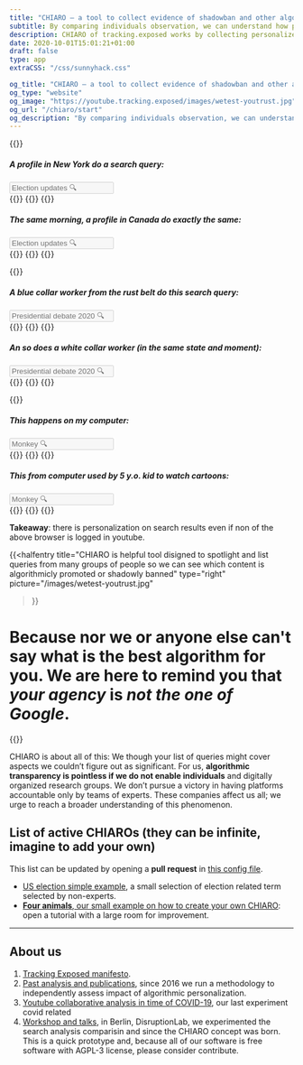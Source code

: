 ```yaml
---
title: "CHIARO ― a tool to collect evidence of shadowban and other algorithmic abuses"
subtitle: By comparing individuals observation, we can understand how personalized and partial our perception is forced to be.
description: CHIARO of tracking.exposed works by collecting personalized search results from YouTube; check out the campaigns
date: 2020-10-01T15:01:21+01:00
draft: false
type: app
extraCSS: "/css/sunnyhack.css"

og_title: "CHIARO ― a tool to collect evidence of shadowban and other algorithmic abuses"
og_type: "website"
og_image: "https://youtube.tracking.exposed/images/wetest-youtrust.jpg"
og_url: "/chiaro/start"
og_description: "By comparing individuals observation, we can understand how personalized and partial our perception is forced to be."
---
```


{{<colorblock text="YouTube search answers is NEVER the same between users!">}}

<div class="row">
    <div class="col-6" id="leftQuery">
        <div class="search_example">
            <h5>A profile in New York do a search query:</h5>
            <input class="search_fake_input" type="text" placeholder="Election updates 🔍 " disabled>
        </div>
        {{<ytbox thumbnail="https://i.ytimg.com/vi/Q5ckTlBGXyM/hq720.jpg" description="UX in [EN], picked when: 5 hours old, views 1220, position 1" duration="7:56:04" title="Super Tuesday: California, Texas Election Results | (Live Stream Recording)" producer="NBC News Streamed" href="https://www.youtube.com/watch?v=Q5ckTlBGXyM" >}}
        {{<ytbox thumbnail="https://i.ytimg.com/vi/2pNNmyO_yPo/hq720.jpg" description="UX in [EN], picked when: an hour old, views 2730, position 2" duration="3:15" title="Election results are in for the 2020 Texas primary runoffs" producer="WFAA" href="https://www.youtube.com/watch?v=2pNNmyO_yPo" >}}
        {{<ytbox thumbnail="https://i.ytimg.com/vi/VUFJOZV69wo/hq720.jpg" description="UX in [EN], picked when: an hour old, views 9305, position 3" duration="1:52" title="Michigan Primary Election: Race results" producer="WXYZ-TV Detroit | Channel" href="https://www.youtube.com/watch?v=VUFJOZV69wo" >}}
    </div>
    <div class="col-6" id="rightQuery">
        <div class="search_example">
            <h5>The same morning, a profile in Canada do exactly the same:</h5>
            <input class="search_fake_input" type="text" placeholder="Election updates 🔍 " disabled>
        </div>
        {{<ytbox thumbnail="https://i.ytimg.com/vi/zZh1P1UUwH4/hq720.jpg" description="UX in [EN], picked when: a few seconds old, views 2493, position 1" duration="3:50" title="Kyrgyzstan annuls parliamentary election results after protests | DW News" producer="DW News" href="https://www.youtube.com/watch?v=zZh1P1UUwH4" >}}
        {{<ytbox thumbnail="https://i.ytimg.com/vi/mKOIKX5HS3E/hq720.jpg" description="UX in [EN], picked when: a few seconds old, views 568, position 2" duration="5:23" title="Kyrgyzstan annuls parliamentary election results after overnight protests" producer="Al Jazeera English" href="https://www.youtube.com/watch?v=mKOIKX5HS3E" >}}
        {{<ytbox thumbnail="https://i.ytimg.com/vi/mIVvGN7N0j4/hq720.jpg" description="UX in [EN], picked when: a minute old, views 84309, position 3" duration="1:14" title="Kyrgyzstan: Clashes erupt during Bishkek protest over election results" producer="Ruptly" href="https://www.youtube.com/watch?v=mIVvGN7N0j4" >}}
    </div>
</div>

{{<colorblock
    text="YouTube claims this happen because of regional specialization"
    cranky="but with CHIARO you can do independent analysis and spot two other phenomenas:">}}

<div class="row">
    <div class="col-6" id="leftQuery">
        <div class="search_example">
            <h5>A <i>blue collar</i> worker from the rust belt do this search query:</h5>
            <input class="search_fake_input" type="text" placeholder="Presidential debate 2020 🔍 " disabled>
        </div>
        {{<ytbox thumbnail="https://i.ytimg.com/vi/Irsk6Qhd7Pk/hq720.jpg" description="UX in [EN], picked when: 2 minutes old, views 129139, position 1" duration="4:12" title="Trump, Biden face off in debate filled with interruptions, insults and chaos" producer="CBS This Morning" href="https://www.youtube.com/watch?v=Irsk6Qhd7Pk" >}}
        {{<ytbox thumbnail="https://i.ytimg.com/vi/Ft62ShND99Q/hq720.jpg" description="UX in [EN], picked when: 3 hours old, views 50972, position 2" duration="2:20" title="Trump mocks Biden for wearing a face mask" producer="CBS Evening News" href="https://www.youtube.com/watch?v=Ft62ShND99Q" >}}
        {{<ytbox thumbnail="https://i.ytimg.com/vi/LA6nM_hQ4EU/hq720.jpg" description="UX in [EN], picked when: 3 minutes old, views 75896, position 3" duration="3:19" title="Trump, former Vice President Biden to face off for the first time in Tuesday debate" producer="CBS This Morning" href="https://www.youtube.com/watch?v=LA6nM_hQ4EU" >}}
    </div>
    <div class="col-6" id="rightQuery">
        <div class="search_example">
            <h5>An so does a <i>white collar</i> worker (in the same state and moment):</h5>
            <input class="search_fake_input" type="text" placeholder="Presidential debate 2020 🔍 " disabled>
        </div>
        {{<ytbox thumbnail="https://i.ytimg.com/vi/uyBuDcS23z8/hq720.jpg" description="UX in [EN], picked when: 4 hours old, views 237699, position 1" duration="7:09" title="Joe Biden: President Trump ‘Does Not Want To Face Me Because I Will Beat Him’ | TODAY" producer="TODAY" href="https://www.youtube.com/watch?v=uyBuDcS23z8" >}}
        {{<ytbox thumbnail="https://i.ytimg.com/vi/FiO4ZXgno0M/hq720.jpg" description="UX in [EN], picked when: 3 minutes old, views 446554, position 2" duration="7:13" title="Trump and Biden face off on protests and Black Lives Matter" producer="ABC News" href="https://www.youtube.com/watch?v=FiO4ZXgno0M" >}}
        {{<ytbox thumbnail="https://i.ytimg.com/vi/Irsk6Qhd7Pk/hq720.jpg" description="UX in [EN], picked when: 2 minutes old, views 129139, position 3" duration="4:12" title="Trump, Biden face off in debate filled with interruptions, insults and chaos" producer="CBS This Morning" href="https://www.youtube.com/watch?v=Irsk6Qhd7Pk" >}}
    </div>
</div>

{{<colorblock
    text="Profiling enable advanced form of content filtering, and distinguish from censorship it's complex" 
    cranky="especially if it is an acceptable justification the ''personalized results for Users' interest'':" >}}

<div class="row">
    <div class="col-6" id="leftQuery">
        <div class="search_example">
            <h5>This happens on my computer:</h5>
            <input class="search_fake_input" type="text" placeholder="Monkey 🔍 " disabled>
        </div>
        {{<ytbox thumbnail="https://i.ytimg.com/vi/q0hyYWKXF0Q/maxresdefault.jpg" description="UX in [EN], picked when: 1 year old, views 1312101209, position 1" duration="3:57" title="TONES AND I - DANCE MONKEY (OFFICIAL VIDEO)" producer="Tones And I" href="https://www.youtube.com/watch?v=q0hyYWKXF0Q" >}}
        {{<ytbox thumbnail="https://i.ytimg.com/vi/opyPkipNNhE/maxresdefault.jpg" description="UX in [EN], picked when: 3 months old, views 562579, position 2" duration="16:57" title="Best Monkey Moments | BBC Earth" producer="BBC Earth" href="https://www.youtube.com/watch?v=opyPkipNNhE" >}}
        {{<ytbox thumbnail="https://i.ytimg.com/vi/Lpo1hl5Ngh4/maxresdefault.jpg" description="UX in [EN], picked when: 7 months old, views 58460, position 3" duration="6:32" title="Cute Baby Monkey Drinking Milk With Big Milk Bottle| Good Health Lyly Sleep Milk" producer="MONKEY LYLY" href="https://www.youtube.com/watch?v=Lpo1hl5Ngh4" >}}
    </div>
    <div class="col-6" id="rightQuery">
        <div class="search_example">
            <h5>This from computer used by 5 y.o. kid to watch cartoons:</h5>
            <input class="search_fake_input" type="text" placeholder="Monkey 🔍 " disabled>
        </div>
        {{<ytbox thumbnail="https://i.ytimg.com/vi/q0hyYWKXF0Q/maxresdefault.jpg" description="UX in [EN], picked when: 1 year old, views 1312109774 position 1" duration="3:57" title="TONES AND I - DANCE MONKEY (OFFICIAL VIDEO)" producer="Tones And I" href="https://www.youtube.com/watch?v=q0hyYWKXF0Q" >}}
        {{<ytbox thumbnail="https://i.ytimg.com/vi/N9h2sg-PGRk/maxresdefault.jpg" description="UX in [EN], picked when: 8 months old, views 6183423, position 2" duration="24:32" title="Curious George 🐵Maple Monkey Madness | Cartoons For Kids | WildBrain Cartoons" producer="WildBrain – Kids Videos" href="https://www.youtube.com/watch?v=N9h2sg-PGRk" >}}
        {{<ytbox thumbnail="https://i.ytimg.com/vi/7RJ8PMmSYxk/maxresdefault.jpg" description="UX in [IT], picked when: 2 years old, views 2478533, position 3" duration="28:12" title="Cartoons For Children - Alien Monkeys - Animation For Kids" producer="For Kids TV" href="https://www.youtube.com/watch?v=7RJ8PMmSYxk" >}}
    </div>
</div>

**Takeaway**: there is personalization on search results even if non of the above browser is logged in youtube.

{{<halfentry
    title="CHIARO is helpful tool disigned to spotlight and list queries from many groups of people so we can see which content is algorithmicly promoted or shadowly banned"
    type="right"
    picture="/images/wetest-youtrust.jpg"
>}}

            
# Because nor we or anyone else can't say what is the best algorithm for you. We are here to remind you that *your agency* is *not the one of Google*.

{{<colorblock
    text="In the same way a content is preferred for a specific profile, then something else get hidden"
    cranky="in the name of that digital prejudice that a profile is">}}

CHIARO is about all of this: We though your list of queries might cover aspects we couldn’t figure out as significant. For us, **algorithmic transparency is pointless if we do not enable individuals** and digitally organized research groups. We don’t pursue a victory in having platforms accountable only by teams of experts. These companies affect us all; we urge to reach a broader understanding of this phenomenon.

## List of active CHIAROs (they can be infinite, imagine to add your own)

This list can be updated by opening a **pull request**  in [this config file](https://github.com/tracking-exposed/yttrex/blame/master/backend/config/campaigns.json#L2).

* [US election simple example](/chiaro/us1), a small selection of election related term selected by non-experts.
* [**Four animals**, our small example on how to create your own CHIARO](/chiaro/example): open a tutorial with a large room for improvement.

---

## About us 

1. [Tracking Exposed manifesto](https://tracking.exposed/manifesto).
2. [Past analysis and publications](https://facebook.tracking.exposed/analysis-and-publications), since 2016 we run a methodology to independently assess impact of algorithmic personalization.
3. [Youtube collaborative analysis in time of COVID-19](/wetest/1), our last experiment covid related
4. [Workshop and talks](https://tracking.exposed/news/disruption-lab-workshop-smash-the-filter-bubble/), in Berlin, DisruptionLab, we experimented the search analysis comparisin and since the CHIARO concept was born. This is a quick prototype and, because all of our software is free software with AGPL-3 license, please consider contribute.

<script src="/js/sunnyhack.js"></script>
<script type="text/javascript">
// this function was helpful to produce the queries pasted above
/*
    async function m() {
        const url = "https://youtube.tracking.exposed/api/v2/searchid/e21b8831f1d5049d4445524db0f871d303b2fc7e,0b6390efe2d2bb4f0be86ed927233d7f63ecc5b2";
        const response = await fetch(url);
        const d = await response.json();
        const computed = _.flatten(_.map(d.structured, function(searches, metadataId) {
            const info = d.info[metadataId];
            return _.compact(_.map(searches, function(s) {
                console.log(s);
                if(!s.currentViews || !s.relativeSeconds || !s.publicationTime)
                    return null;
                return {
                    thumbnail: `https://i.ytimg.com/vi/${s.videoId}/maxresdefault.jpg`,
                    videoId: s.videoId,
                    title: s.title,
                    selectedAuthor: s.selectedAuthor,
                    displayLength: s.displayLength,
                    priorityOrder: s.priorityOrder + 1,
                    description: `UX in [${info.clang.toUpperCase()}], picked when: ${s.ttl} old, views ${s.currentViews}, position ${s.priorityOrder}`
                };
            }));
        }));
        _.each(computed, function(o) {
            console.log(`
                {{ < ytbox thumbnail="${o.thumbnail}" description="${o.description}" duration="${o.displayLength}" title="${o.title}" producer="${o.selectedAuthor}" href="https://www.youtube.com/watch?v=${o.videoId}" >}}
            `);
        });
    }
    m(); */
</script>
